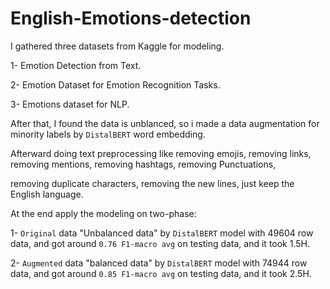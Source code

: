 # English-Emotions-detection

I gathered three datasets from Kaggle for modeling.

1- Emotion Detection from Text.

2- Emotion Dataset for Emotion Recognition Tasks.

3- Emotions dataset for NLP.

After that, I found the data is unblanced, so i made a data augmentation for minority labels by `DistalBERT` word embedding.

Afterward doing text preprocessing like removing emojis, removing links, removing mentions, removing hashtags, removing Punctuations,

removing duplicate characters, removing the new lines, just keep the English language.

At the end apply the modeling on two-phase:

1- `Original` data "Unbalanced data" by `DistalBERT` model with 49604 row data, and got around `0.76 F1-macro avg` on testing data, and it took 1.5H.

2- `Augmented` data "balanced data" by `DistalBERT` model with 74944 row data, and got around `0.85 F1-macro avg` on testing data, and it took 2.5H.


